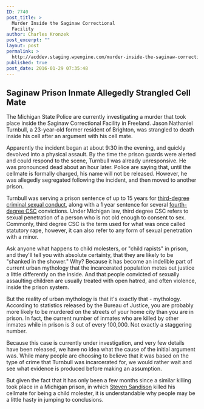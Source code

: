 ```yaml
---
ID: 7740
post_title: >
  Murder Inside the Saginaw Correctional
  Facility
author: Charles Kronzek
post_excerpt: ""
layout: post
permalink: >
  http://acddev.staging.wpengine.com/murder-inside-the-saginaw-correctional-facility.html
published: true
post_date: 2016-01-29 07:35:48
---
```

<h2><b>Saginaw Prison Inmate Allegedly Strangled Cell Mate</b></h2>
The Michigan State Police are currently investigating a murder that took place inside the Saginaw Correctional Facility in Freeland. Jason Nathaniel Turnbull, a 23-year-old former resident of Brighton, was strangled to death inside his cell after an argument with his cell mate.<!--more-->

<span style="font-weight: 400;">Apparently the incident began at about 9:30 in the evening, and quickly devolved into a physical assault. By the time the prison guards were alerted and could respond to the scene, Turnbull was already unresponsive. He was pronounced dead about an hour later. Police are saying that, until the cellmate is formally charged, his name will not be released. However, he was allegedly segregated following the incident, and then moved to another prison.</span>

Turnbull was serving a prison sentence of up to 15 years for <a href="http://acddev.staging.wpengine.com/third-degree-csc.html" target="_blank">third-degree criminal sexual conduct</a>, along with a 1 year sentence for several <a href="http://acddev.staging.wpengine.com/fourth-degree-csc.html" target="_blank">fourth-degree CSC</a> convictions. Under Michigan law, third degree CSC refers to sexual penetration of a person who is not old enough to consent to sex. Commonly, third degree CSC is the term used for what was once called statutory rape, however, it can also refer to any form of sexual penetration with a minor.

Ask anyone what happens to child molesters, or "child rapists" in prison, and they'll tell you with absolute certainty, that they are likely to be "shanked in the shower." Why? Because it has become an indelible part of current urban mythology that the incarcerated population metes out justice a little differently on the inside. And that people convicted of sexually assaulting children are usually treated with open hatred, and often violence, inside the prison system.

<span style="font-weight: 400;">But the reality of urban mythology is that it's exactly that - mythology. According to statistics released by the Bureau of Justice, you are probably more likely to be murdered on the streets of your home city than you are in prison. In fact, the current number of inmates who are killed by other inmates while in prison is 3 out of every 100,000. Not exactly a staggering number. </span>

Because this case is currently under investigation, and very few details have been released, we have no idea what the cause of the initial argument was. While many people are choosing to believe that it was based on the type of crime that Turnbull was incarcerated for, we would rather wait and see what evidence is produced before making an assumption.

<span style="font-weight: 400;">But given the fact that it has only been a few months since a similar killing took place in a Michigan prison, in which </span><a href="http://www.sexcrimeattorneys.com/prison-cellmate-killed-for-being-child-molester.html"><span style="font-weight: 400;">Steven Sandison</span></a><span style="font-weight: 400;"> killed his cellmate for being a child molester, it is understandable why people may be a little hasty in jumping to conclusions.</span>